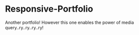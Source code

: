# Responsive-Portfolio
Another portfolio! However this one enables the power of media query..ry..ry..ry..ry!
